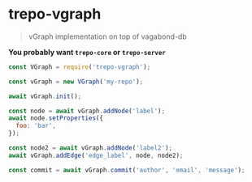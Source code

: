 # trepo-vgraph
> vGraph implementation on top of vagabond-db

**You probably want `trepo-core` or `trepo-server`**

````javascript
const VGraph = require('trepo-vgraph');

const vGraph = new VGraph('my-repo');

await vGraph.init();

const node = await vGraph.addNode('label');
await node.setProperties({
  foo: 'bar',
});

const node2 = await vGraph.addNode('label2');
await vGraph.addEdge('edge_label', node, node2);

const commit = await vGraph.commit('author', 'email', 'message');
````
